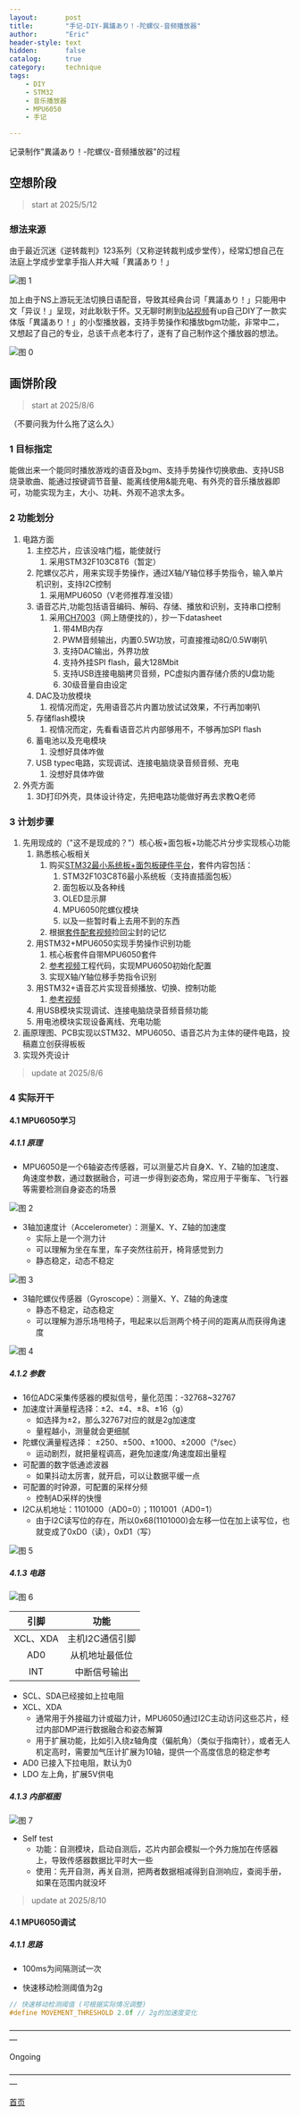 ```yaml
---
layout:       post
title:        "手记-DIY-異議あり！-陀螺仪-音频播放器"
author:       "Eric"
header-style: text
hidden:       false
catalog:      true
category:     technique
tags:
    - DIY
    - STM32
    - 音乐播放器
    - MPU6050
    - 手记

---
```

记录制作"異議あり！-陀螺仪-音频播放器"的过程

## 空想阶段

> start at 2025/5/12

### 想法来源

由于最近沉迷《逆转裁判》123系列（又称逆转裁判成步堂传），经常幻想自己在法庭上学成步堂拿手指人并大喊「異議あり！」

![图 1](https://cdn.jsdelivr.net/gh/skycity11/picture@master/pic/085166ff8e2a9773e93c2b4c5b9932e292a705d061db87ac26c8cc2266c6c6cf.png)

加上由于NS上游玩无法切换日语配音，导致其经典台词「異議あり！」只能用中文「异议！」呈现，对此耿耿于怀。又无聊时刷到[b站视频](https://www.bilibili.com/video/BV19pGvzqETu/?spm_id_from=333.1391.0.0&vd_source=82e7af664af41b55402c040af5862bde)有up自己DIY了一款实体版「異議あり！」的小型播放器，支持手势操作和播放bgm功能，非常中二，又想起了自己的专业，总该干点老本行了，遂有了自己制作这个播放器的想法。

![图 0](https://cdn.jsdelivr.net/gh/skycity11/picture@master/pic/370ddbc3b3145fd444a92a14593d6ce6b6098aa05070c34e1dd121b32d2f884d.png)  

## 画饼阶段

> start at 2025/8/6

（不要问我为什么拖了这么久）

### 1 目标指定

能做出来一个能同时播放游戏的语音及bgm、支持手势操作切换歌曲、支持USB烧录歌曲、能通过按键调节音量、能离线使用&能充电、有外壳的音乐播放器即可，功能实现为主，大小、功耗、外观不追求太多。

### 2 功能划分

1. 电路方面
   1. 主控芯片，应该没啥门槛，能使就行
      1. 采用STM32F103C8T6（暂定）
   2. 陀螺仪芯片，用来实现手势操作，通过X轴/Y轴位移手势指令，输入单片机识别，支持I2C控制
      1. 采用MPU6050（V老师推荐准没错）
   3. 语音芯片,功能包括语音编码、解码、存储、播放和识别，支持串口控制
      1. 采用[CH7003](https://www.ch2003.com/search.jsp?id=468&q=ch7003&fromTopShoppingCart=false)（网上随便找的），抄一下datasheet
         1. 带4MB内存
         2. PWM音频输出，内置0.5W功放，可直接推动8Ω/0.5W喇叭
         3. 支持DAC输出，外界功放
         4. 支持外挂SPI flash，最大128Mbit
         5. 支持USB连接电脑拷贝音频，PC虚拟内置存储介质的U盘功能
         6. 30级音量自由设定
   4. DAC及功放模块
      1. 视情况而定，先用语音芯片内置功放试试效果，不行再加喇叭
   5. 存储flash模块
      1. 视情况而定，先看看语音芯片内部够用不，不够再加SPI flash
   6. 蓄电池以及充电模块
      1. 没想好具体咋做
   7. USB typec电路，实现调试、连接电脑烧录音频音频、充电
      1. 没想好具体咋做
2. 外壳方面
   1. 3D打印外壳，具体设计待定，先把电路功能做好再去求教Q老师


### 3 计划步骤
1. 先用现成的（"这不是现成的？"）核心板+面包板+功能芯片分步实现核心功能
   1. 熟悉核心板相关
      1. 购买[STM32最小系统板+面包板硬件平台](https://item.taobao.com/item.htm?ak=27696150&ali_trackid=2%3Amm_2038330052_2851900351_114774900234%3A1754491472028_189881609_0&bxsign=tbkj4UizbkIFcsC-D8vNM3N4MusMQIMS2NgfROIovyxjPIVeegZP8-JDXnAIQ9N0GkbEW5EfnWOyu5q9VHxazJTKKfPrKJLpLftDQ9jX2wRVGk4FE04KUv2HWxuNCZo9vkpnjjleQ6Luy2Jw6SxfbWF3YyQD5qsChRcr3UU0jjE-BnaPsCEYERUIx4FwScGjW7z&id=655451342180&union_lens=lensId%3ATAPI%401701262245%40212c1916_0f45_18c1b21c002_8f11%4001%3Brecoveryid%3A189881609_0%401754491472032)，套件内容包括：
         1. STM32F103C8T6最小系统板（支持直插面包板）
         2. 面包板以及各种线
         3. OLED显示屏
         4. MPU6050陀螺仪模块
         5. 以及一些暂时看上去用不到的东西
      2. 根据[套件配套视频](https://www.bilibili.com/video/BV1th411z7sn?spm_id_from=333.788.videopod.episodes&vd_source=82e7af664af41b55402c040af5862bde)捡回尘封的记忆
   2. 用STM32+MPU6050实现手势操作识别功能
      1. 核心板套件自带MPU6050套件
      2. [参考视频](https://www.bilibili.com/video/BV12o5vzwEPp?spm_id_from=333.788.videopod.episodes&vd_source=82e7af664af41b55402c040af5862bde&p=2)工程代码，实现MPU6050初始化配置
      3. 实现X轴/Y轴位移手势指令识别
   3. 用STM32+语音芯片实现音频播放、切换、控制功能
      1. [参考视频](https://www.bilibili.com/video/BV1hsbAesE6F/?spm_id_from=333.337.search-card.all.click&vd_source=82e7af664af41b55402c040af5862bde)
   4. 用USB模块实现调试、连接电脑烧录音频音频功能
   5. 用电池模块实现设备离线、充电功能
2. 画原理图、PCB实现以STM32、MPU6050、语音芯片为主体的硬件电路，投稿嘉立创获得板板
3. 实现外壳设计

> update at 2025/8/6

### 4 实际开干

#### 4.1 MPU6050学习

##### 4.1.1 原理

* MPU6050是一个6轴姿态传感器，可以测量芯片自身X、Y、Z轴的加速度、角速度参数，通过数据融合，可进一步得到姿态角，常应用于平衡车、飞行器等需要检测自身姿态的场景
  
![图 2](https://cdn.jsdelivr.net/gh/skycity11/picture@master/pic/ef4adfc59dfa2f44c53df58f0485b1af2f3f40e8090499c0e2b805489989a2ad.png)  

* 3轴加速度计（Accelerometer）：测量X、Y、Z轴的加速度
  * 实际上是一个测力计
  * 可以理解为坐在车里，车子突然往前开，椅背感觉到力
  * 静态稳定，动态不稳定

![图 3](https://cdn.jsdelivr.net/gh/skycity11/picture@master/pic/3aa78a54bd67128e62a8a0a5b4245b3cf0b48fe304fa23a3ddc10a18812cdb5f.png)  

* 3轴陀螺仪传感器（Gyroscope）：测量X、Y、Z轴的角速度
  * 静态不稳定，动态稳定
  * 可以理解为游乐场甩椅子，甩起来以后测两个椅子间的距离从而获得角速度

![图 4](https://cdn.jsdelivr.net/gh/skycity11/picture@master/pic/aa4b62b76a22fc4ec8a7f57a7a943b2b738c952fd524b49aa05e1557ffd32cf1.png)  


##### 4.1.2 参数

* 16位ADC采集传感器的模拟信号，量化范围：-32768~32767
* 加速度计满量程选择：±2、±4、±8、±16（g）
  * 如选择为±2，那么32767对应的就是2g加速度
  * 量程越小，测量就会更细腻
* 陀螺仪满量程选择： ±250、±500、±1000、±2000（°/sec）
  * 运动剧烈，就把量程调高，避免加速度/角速度超出量程
* 可配置的数字低通滤波器
  * 如果抖动太厉害，就开启，可以让数据平缓一点
* 可配置的时钟源，可配置的采样分频
  * 控制AD采样的快慢 
* I2C从机地址：1101000（AD0=0）；1101001（AD0=1）
  * 由于I2C读写位的存在，所以0x68(1101000)会左移一位在加上读写位，也就变成了0xD0（读），0xD1（写）
         
![图 5](https://cdn.jsdelivr.net/gh/skycity11/picture@master/pic/070df6919e69e1fb112d2bee6fbbf35d650bb1fc2d200b5b68c7fb868cc0a1d9.png)  

 
##### 4.1.3 电路

![图 6](https://cdn.jsdelivr.net/gh/skycity11/picture@master/pic/807cd05ee9ec4f4a6002b445c7d5b483025b2c3a693f82a0741bd08f3a2a5520.png) 


| 引脚 | 功能                |
| :--:|:--------: |
| XCL、XDA | 主机I2C通信引脚 | 
| AD0 | 从机地址最低位       |
| INT | 中断信号输出 |

* SCL、SDA已经接如上拉电阻
* XCL、XDA
  * 通常用于外接磁力计或磁力计，MPU6050通过I2C主动访问这些芯片，经过内部DMP进行数据融合和姿态解算
  * 用于扩展功能，比如引入绕z轴角度（偏航角）（类似于指南针），或者无人机定高时，需要加气压计扩展为10轴，提供一个高度信息的稳定参考
* AD0 已接入下拉电阻，默认为0
* LDO 左上角，扩展5V供电

##### 4.1.3 内部框图

![图 7](https://cdn.jsdelivr.net/gh/skycity11/picture@master/pic/709076e96a5622fc680d9662a55bc0f2776f5ae3b65e6abb95ca84fa4de168db.png) 

* Self test
  * 功能：自测模块，启动自测后，芯片内部会模拟一个外力施加在传感器上，导致传感器数据比平时大一些
  * 使用：先开自测，再关自测，把两者数据相减得到自测响应，查阅手册，如果在范围内就没坏 

> update at 2025/8/10

#### 4.1 MPU6050调试

##### 4.1.1 思路

* 100ms为间隔测试一次

* 快速移动检测阈值为2g

```c
// 快速移动检测阈值 (可根据实际情况调整)
#define MOVEMENT_THRESHOLD 2.0f // 2g的加速度变化
```












—————————————————————————————————————

Ongoing

—————————————————————————————————————

[首页](https://blog.skycity11.xyz)